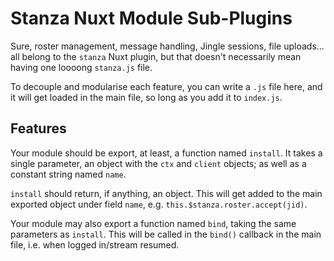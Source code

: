 # Stanza Nuxt Module Sub-Plugins
Sure, roster management, message handling, Jingle sessions, file uploads...
all belong to the `stanza` Nuxt plugin, but that doesn't necessarily mean having
one loooong `stanza.js` file.

To decouple and modularise each feature, you can write a `.js` file here, and it will
get loaded in the main file, so long as you add it to `index.js`.

## Features
Your module should be export, at least, a function named `install`. It takes a
single parameter, an object with the `ctx` and `client` objects; as well as a
constant string named `name`.

`install` should return, if anything, an object. This will get added to the main
exported object under field `name`, e.g. `this.$stanza.roster.accept(jid)`.

Your module may also export a function named `bind`, taking the same parameters as 
`install`. This will be called in the `bind()` callback in the main file, i.e. when
logged in/stream resumed.
